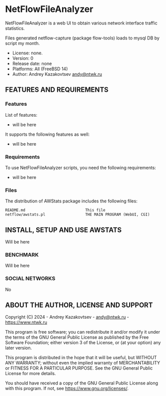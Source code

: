 # NetFlowFileAnalyzer

NetFlowFileAnalyzer is a web UI to obtain various network interface traffic statistics.

Files generated netflow-capture (package flow-tools) loads to mysql DB by script my month.

- License: none.
- Version: 0
- Release date: none
- Platforms: All (FreeBSD 14)
- Author: Andrey Kazakovtsev <andy@ntwk.ru>

## FEATURES AND REQUIREMENTS

### Features

List of features:
- will be here

It supports the following features as well:
- will be here

### Requirements

To use NetFlowFileAnalyzer scripts, you need the following requirements:
- will be here

### Files

The distribution of AWStats package includes the following files:

	README.md                           This file
	netflow/awstats.pl                  THE MAIN PROGRAM (WebUI, CGI)

## INSTALL, SETUP AND USE AWSTATS

Will be here

### BENCHMARK

Will be here

### SOCIAL NETWORKS

No

## ABOUT THE AUTHOR, LICENSE AND SUPPORT

Copyright (C) 2024 - Andrey Kazakovtsev - andy@ntwk.ru - <https://www.ntwk.ru>

This program is free software; you can redistribute it and/or modify
it under the terms of the GNU General Public License as published by
the Free Software Foundation; either version 3 of the License, or
(at your option) any later version.

This program is distributed in the hope that it will be useful,
but WITHOUT ANY WARRANTY; without even the implied warranty of
MERCHANTABILITY or FITNESS FOR A PARTICULAR PURPOSE.  See the
GNU General Public License for more details.

You should have received a copy of the GNU General Public License
along with this program. If not, see <https://www.gnu.org/licenses/>.
